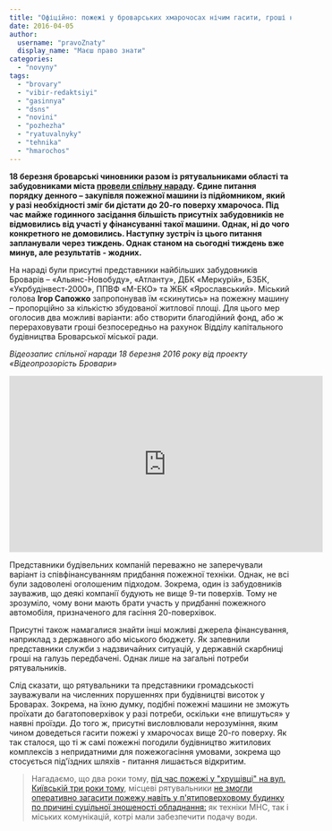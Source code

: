```yaml
---
title: "Офіційно: пожежі у броварських хмарочосах нічим гасити, гроші на потрібну техніку шукають"
date: 2016-04-05
author: 
  username: "pravoZnaty"
  display_name: "Маєш право знати"
categories: 
  - "novyny"
tags: 
  - "brovary"
  - "vibir-redaktsiyi"
  - "gasinnya"
  - "dsns"
  - "novini"
  - "pozhezha"
  - "ryatuvalnyky"
  - "tehnika"
  - "hmarochos"
---
```


**18 березня броварські чиновники разом із рятувальниками області та забудовниками міста [провели спільну нараду](https://youtu.be/FUoqWZru7gg). Єдине питання порядку денного – закупівля пожежної машини із підйомником, який у разі необхідності зміг би дістати до 20-го поверху хмарочоса. Під час майже годинного засідання більшість присутніх забудовників не відмовились від участі у фінансуванні такої машини. Однак, ні до чого конкретного не домовились. Наступну зустріч із цього питання запланували через тиждень. Однак станом на сьогодні тиждень вже минув, але результатів - жодних.**

На нараді були присутні представники найбільших забудовників Броварів – «Альянс-Новобуду», «Атланту», ДБК «Меркурій», БЗБК, «Укрбудінвест-2000», ППВФ «М-ЕКО» та ЖБК «Ярославський». Міський голова **Ігор Сапожко** запропонував їм «скинутись» на пожежну машину – пропорційно за кількістю збудованої житлової площі. Для цього мер оголосив два можливі варіанти: або створити благодійний фонд, або ж перераховувати гроші безпосередньо на рахунок Відділу капітального будівництва Броварської міської ради.

_Відеозапис спільної наради 18 березня 2016 року від проекту «Відеопрозорість Бровари»_

<iframe src="https://www.youtube.com/embed/FUoqWZru7gg" width="560" height="315" frameborder="0" allowfullscreen="allowfullscreen"></iframe>

Представники будівельних компаній переважно не заперечували варіант із співфінансуванням придбання пожежної техніки. Однак, не всі були задоволені оголошеним підходом. Зокрема, один із забудовників зауважив, що деякі компанії будують не вище 9-ти поверхів. Тому не зрозуміло, чому вони мають брати участь у придбанні пожежного автомобіля, призначеного для гасіння 20-поверхівок.

Присутні також намагалися знайти інші можливі джерела фінансування, наприклад з державного або міського бюджету. Як запевнили представники служби з надзвичайних ситуацій, у державній скарбниці гроші на галузь передбачені. Однак лише на загальні потреби рятувальників.

Слід сказати, що рятувальники та представники громадськості зауважували на численних порушеннях при будівництві висоток у Броварах. Зокрема, на їхню думку, подібні пожежні машини не зможуть проїхати до багатоповерхівок у разі потреби, оскільки «не впишуться» у наявні проїзди. До того ж, присутні висловлювали нерозуміння, яким чином доведеться гасити пожежі у хмарочосах вище 20-го поверху. Як так сталося, що ті ж самі пожежні погодили будівництво житилових комплексів з непридатними для пожежогасіння умовами, зокрема що стосується під'їздних шляхів - питання лишається відкритим.

> Нагадаємо, що два роки тому, [під час пожежі у "хрущівці" на вул. Київській три роки тому](https://mpz.brovary.org/brovari-u-vogni-ohoplena-polum-yam-p-yatipoverhivka-prodovzhila-seriyu-rezonansnih-miskih-pozhezh-foto-video/), місцеві рятувальники [не змогли оперативно загасити пожежу навіть у п'ятиповерховому будинку по причині суцільної зношеності обладнання:](https://mpz.brovary.org/u-brovarskih-ryatuvalnikiv-nichim-gasiti-pozhezhi/) як техніки МНС, так і міських комунікацій, котрі мали забезпечити подачу води.
